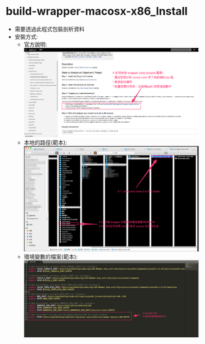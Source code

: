 # build-wrapper-macosx-x86_Install
 * 需要透過此程式包裝剖析資料
 * 安裝方式:
   * 官方說明:
    ![官方說明](./pics/build-wrapper-macosx-x86_Install_0.png)
   * 本地的路徑(範本):
    ![本地的路徑](./pics/build-wrapper-macosx-x86_Install_1.png)
   * 環境變數的檔案(範本):
    ![環境變數的檔案](./pics/build-wrapper-macosx-x86_Install_2.png)


